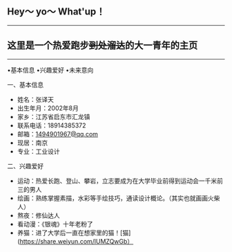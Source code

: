 ## Hey～ yo～ What'up！

***

## 这里是一个热爱跑步~~到处溜达~~的大一青年的主页

***
•基本信息 •兴趣爱好 •未来意向


一、基本信息
 * 姓名：张译天
 * 出生年月：2002年8月
 * 家乡：江苏省启东市汇龙镇
 * 联系电话：18914385372
 * 邮箱：[1494901967@qq.com](https://w.mail.qq.com/cgi-bin/mobile?sid=8j2Xi__dABrJfSR7A7rQO-Ct,4,qSzcxTE9rUXE1ejNITlRHbUI3VTN0aGtqSU1EOWMwaW4qMnB1ZUZMcEgxb18.&t=phone#today)
 * 现居：南京
 * 专业：工业设计
 
 
 二、兴趣爱好
 * 运动：热爱长跑、登山、攀岩，立志要成为在大学毕业前得到运动会一千米前三的男人
 * 绘画：熟练掌握素描，水彩等手绘技巧，通读设计概论。（其实也就画画火柴人）
 * 熬夜：修仙达人
 * 看动漫：《银魂》十年老粉了
 * 养猫：进了大学后一直在想家里的猫！[猫](https://share.weiyun.com/lUMZQwGb）
 
 
